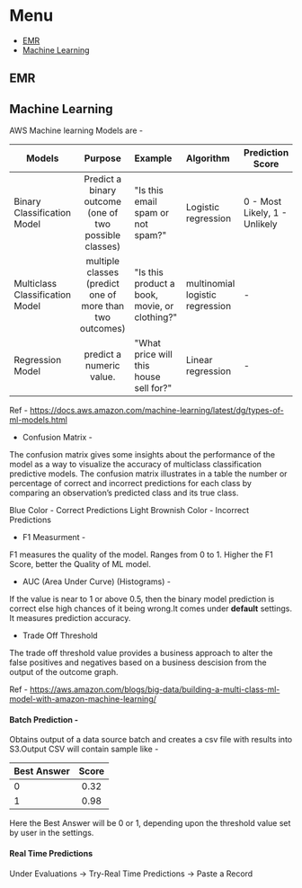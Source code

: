 # Menu

* [EMR](#emr)
* [Machine Learning](#machine-learning)

## EMR

## Machine Learning

AWS Machine learning Models are -

| Models   |      Purpose      |  Example | Algorithm | Prediction Score |
|----------|:-------------:|:---------|:----------------|-----------------|
| Binary Classification Model |  Predict a binary outcome (one of two possible classes) |  "Is this email spam or not spam?" |  Logistic regression | 0 - Most Likely,   1 - Unlikely |
| Multiclass Classification Model | multiple classes (predict one of more than two outcomes) | "Is this product a book, movie, or clothing?"| multinomial logistic regression | - |
| Regression Model | predict a numeric value. | "What price will this house sell for?" | Linear regression | - |

Ref - https://docs.aws.amazon.com/machine-learning/latest/dg/types-of-ml-models.html

* Confusion Matrix -

The confusion matrix gives some insights about the performance of the model as a way to visualize the accuracy of multiclass classification predictive models. The confusion matrix illustrates in a table the number or percentage of correct and incorrect predictions for each class by comparing an observation’s predicted class and its true class.

Blue Color - Correct Predictions
Light Brownish Color - Incorrect Predictions

* F1 Measurment -

F1 measures the quality of the model. Ranges from 0 to 1. Higher the F1 Score, better the Quality of ML model.


* AUC (Area Under Curve) (Histograms) -

If the value is near to 1 or above 0.5, then the binary model prediction is correct else high chances of it being wrong.It comes under **default** settings. It measures prediction accuracy.

* Trade Off Threshold 

The trade off threshold value provides a business approach to alter the false positives and negatives based on a business descision from the output of the outcome graph.

Ref - https://aws.amazon.com/blogs/big-data/building-a-multi-class-ml-model-with-amazon-machine-learning/

#### Batch Prediction -

Obtains output of a data source batch and creates a csv file with results into S3.Output CSV will contain sample like -

| Best Answer |   Score  |
|----------|:-------------:|
| 0 |   0.32 |
| 1 | 0.98 |

Here the Best Answer will be 0 or 1, depending upon the threshold value set by user in the settings.

#### Real Time Predictions

Under Evaluations -> Try-Real Time Predictions -> Paste a Record





